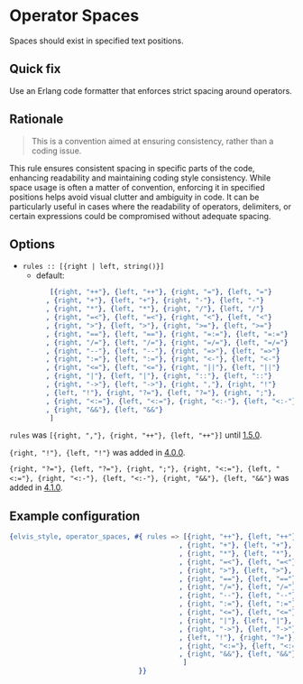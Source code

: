 # Operator Spaces

Spaces should exist in specified text positions.

## Quick fix

Use an Erlang code formatter that enforces strict spacing around operators.

## Rationale

> This is a convention aimed at ensuring consistency, rather than a coding issue.

This rule ensures consistent spacing in specific parts of the code, enhancing readability and
maintaining coding style consistency. While space usage is often a matter of convention, enforcing
it in specified positions helps avoid visual clutter and ambiguity in code. It can be particularly
useful in cases where the readability of operators, delimiters, or certain expressions could be
compromised without adequate spacing.

## Options

- `rules :: [{right | left, string()}]`
  - default:

```erlang
          [{right, "++"}, {left, "++"}, {right, "="}, {left, "="}
         , {right, "+"}, {left, "+"}, {right, "-"}, {left, "-"}
         , {right, "*"}, {left, "*"}, {right, "/"}, {left, "/"}
         , {right, "=<"}, {left, "=<"}, {right, "<"}, {left, "<"}
         , {right, ">"}, {left, ">"}, {right, ">="}, {left, ">="}
         , {right, "=="}, {left, "=="}, {right, "=:="}, {left, "=:="}
         , {right, "/="}, {left, "/="}, {right, "=/="}, {left, "=/="}
         , {right, "--"}, {left, "--"}, {right, "=>"}, {left, "=>"}
         , {right, ":="}, {left, ":="}, {right, "<-"}, {left, "<-"}
         , {right, "<="}, {left, "<="}, {right, "||"}, {left, "||"}
         , {right, "|"}, {left, "|"}, {right, "::"}, {left, "::"}
         , {right, "->"}, {left, "->"}, {right, ","}, {right, "!"}
         , {left, "!"}, {right, "?="}, {left, "?="}, {right, ";"},
         , {right, "<:="}, {left, "<:="}, {right, "<:-"}, {left, "<:-"}
         , {right, "&&"}, {left, "&&"}
          ]
```

`rules` was `[{right, ","}, {right, "++"}, {left, "++"}]` until [1.5.0](https://github.com/inaka/elvis_core/releases/tag/1.5.0).

`{right, "!"}, {left, "!"}` was added in [4.0.0](https://github.com/inaka/elvis_core/releases/tag/4.0.0).

<!-- markdownlint-disable MD013 -->
`{right, "?="}, {left, "?="}, {right, ";"}, {right, "<:="}, {left, "<:="}, {right, "<:-"}, {left, "<:-"}, {right, "&&"}, {left, "&&"}` was added in [4.1.0](https://github.com/inaka/elvis_core/releases/tag/4.1.0).
<!-- markdownlint-enable MD013 -->

## Example configuration

```erlang
{elvis_style, operator_spaces, #{ rules => [{right, "++"}, {left, "++"}, {right, "="}, {left, "="}
                                          , {right, "+"}, {left, "+"}, {right, "-"}, {left, "-"}
                                          , {right, "*"}, {left, "*"}, {right, "/"}, {left, "/"}
                                          , {right, "=<"}, {left, "=<"}, {right, "<"}, {left, "<"}
                                          , {right, ">"}, {left, ">"}, {right, ">="}, {left, ">="}
                                          , {right, "=="}, {left, "=="}, {right, "=:="}, {left, "=:="}
                                          , {right, "/="}, {left, "/="}, {right, "=/="}, {left, "=/="}
                                          , {right, "--"}, {left, "--"}, {right, "=>"}, {left, "=>"}
                                          , {right, ":="}, {left, ":="}, {right, "<-"}, {left, "<-"}
                                          , {right, "<="}, {left, "<="}, {right, "||"}, {left, "||"}
                                          , {right, "|"}, {left, "|"}, {right, "::"}, {left, "::"}
                                          , {right, "->"}, {left, "->"}, {right, ","}, {right, "!"}
                                          , {left, "!"}, {right, "?="}, {left, "?="}, {right, ";"},
                                          , {right, "<:="}, {left, "<:="}, {right, "<:-"}, {left, "<:-"}
                                          , {right, "&&"}, {left, "&&"}
                                           ]
                                }}
```
